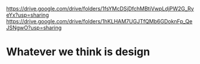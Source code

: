 https://drive.google.com/drive/folders/1fsYMcDSjDfchMBtjVwpLdjPW2G_RyeYx?usp=sharing
https://drive.google.com/drive/folders/1hKLHAM7UGJTfQMb6GDoknFp_QeJSNgwO?usp=sharing
# Whatever we think is design 
